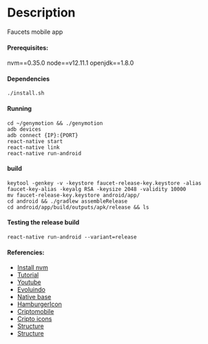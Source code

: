 # Description
Faucets mobile app

#### Prerequisites:
nvm==0.35.0
node==v12.11.1
openjdk==1.8.0

#### Dependencies
```
./install.sh
```
#### Running
```
cd ~/genymotion && ./genymotion
adb devices
adb connect {IP}:{PORT}
react-native start
react-native link
react-native run-android
```

#### build
```
keytool -genkey -v -keystore faucet-release-key.keystore -alias faucet-key-alias -keyalg RSA -keysize 2048 -validity 10000
mv faucet-release-key.keystore android/app/
cd android && ./gradlew assembleRelease
cd android/app/build/outputs/apk/release && ls
```

#### Testing the release build
```
react-native run-android --variant=release
```

#### Referencies:
- [Install nvm](https://github.com/nvm-sh/nvm)
- [Tutorial](https://docs.rocketseat.dev/ambiente-react-native/android/linux)
- [Youtube](https://www.youtube.com/watch?v=XcU9GEUZTQA)
- [Evoluindo](https://vizir.com.br/2018/06/react-native-evoluindo-o-codigo/)
- [Native base](https://blog.rocketseat.com.br/native-base-no-react-native/)
- [HamburgerIcon](https://shockoe.com/blog/how-to-combine-bottom-tabs-top-tabs-and-a-hamburger-menu-in-a-react-native-application/)
- [Criptomobile](https://github.com/indreklasn/react-native-redux-crypto-tracker/tree/chapter-4)
- [Cripto icons](https://github.com/atomiclabs/cryptocurrency-icons)
- [Structure](https://www.freecodecamp.org/news/how-to-structure-your-project-and-manage-static-resources-in-react-native-6f4cfc947d92/)
- [Structure](https://medium.com/the-andela-way/how-to-structure-a-react-native-app-for-scale-a29194cd33fc)
